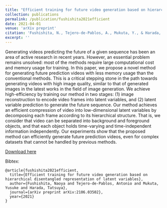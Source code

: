 ```yaml
---
title: "Efficient training for future video generation based on hierarchical disentangled representation of latent variables"
collection: publications
permalink: /publication/fushishita2021efficient
date: 2021-04-01
venue: 'arXiv preprint'
citation: 'Fushishita, N., Tejero-de-Pablos, A., Mukuta, Y., & Harada, T. (2021). Efficient training for future video generation based on hierarchical disentangled representation of latent variables. arXiv preprint arXiv:2106.03502.'
excerpt: ''
---
```

Generating videos predicting the future of a given sequence has been an area of active research in recent years. However, an essential problem remains unsolved: most of the methods require large computational cost and memory usage for training. In this paper, we propose a novel method for generating future prediction videos with less memory usage than the conventional methods. This is a critical stepping stone in the path towards generating videos with high image quality, similar to that of generated images in the latest works in the field of image generation. We achieve high-efficiency by training our method in two stages: (1) image reconstruction to encode video frames into latent variables, and (2) latent variable prediction to generate the future sequence. Our method achieves an efficient compression of video into low-dimensional latent variables by decomposing each frame according to its hierarchical structure. That is, we consider that video can be separated into background and foreground objects, and that each object holds time-varying and time-independent information independently. Our experiments show that the proposed method can efficiently generate future prediction videos, even for complex datasets that cannot be handled by previous methods.

[Download here](https://arxiv.org/pdf/2106.03502.pdf)

Bibtex:
```
@article{fushishita2021efficient,
  title={Efficient training for future video generation based on hierarchical disentangled representation of latent variables},
  author={Fushishita, Naoya and Tejero-de-Pablos, Antonio and Mukuta, Yusuke and Harada, Tatsuya},
  journal={arXiv preprint arXiv:2106.03502},
  year={2021}
}
```
